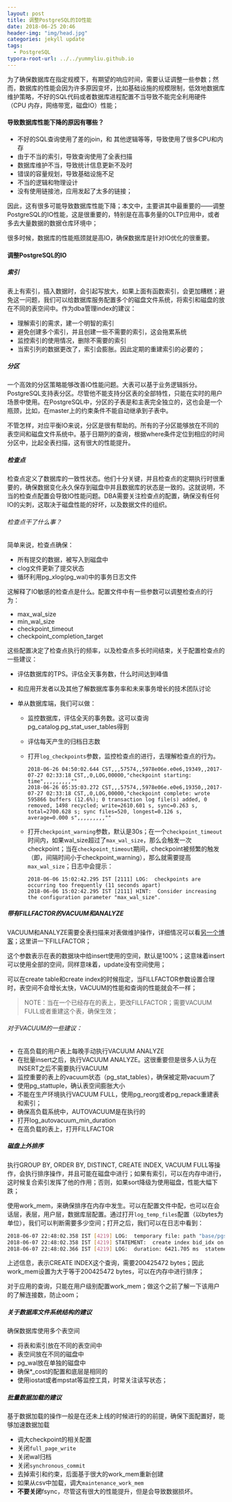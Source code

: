```yaml
---
layout: post
title: 调整PostgreSQL的IO性能
date: 2018-06-25 20:46
header-img: "img/head.jpg"
categories: jekyll update
tags:
  - PostgreSQL
typora-root-url: ../../yummyliu.github.io
---
```


为了确保数据库在指定规模下，有期望的响应时间，需要认证调整一些参数；然而，数据库的性能会因为许多原因变坏，比如基础设施的规模限制，低效地数据库维护策略，不好的SQL代码或者数据库进程配置不当导致不能完全利用硬件（CPU 内存，网络带宽，磁盘IO）性能；

#### 导致数据库性能下降的原因有哪些？

+ 不好的SQL查询使用了差的join，和 其他逻辑等等，导致使用了很多CPU和内存
+ 由于不当的索引，导致查询使用了全表扫描
+ 数据库维护不当，导致统计信息更新不及时
+ 错误的容量规划，导致基础设施不足
+ 不当的逻辑和物理设计
+ 没有使用链接池，应用发起了太多的链接；

因此，这有很多可能导致数据库性能下降；本文中，主要讲其中最重要的——调整PostgreSQL的IO性能，这是很重要的，特别是在高事务量的OLTP应用中，或者多去大量数据的数据仓库环境中；

​	很多时候，数据库的性能瓶颈就是高IO，确保数据库是针对IO优化的很重要。      

#### 调整PostgreSQL的IO

##### 索引

表上有索引，插入数据时，会引起写放大，如果上面有函数索引，会更加糟糕；避免这一问题，我们可以给数据库服务配置多个的磁盘文件系统，将索引和磁盘的放在不同的表空间中。作为dba管理index的建议：

+ 理解索引的需求，建一个明智的索引
+ 避免创建多个索引，并且创建一些不需要的索引，这会拖累系统
+ 监控索引的使用情况，删除不需要的索引
+ 当索引列的数据更改了，索引会膨胀。因此定期的重建索引的必要的；

##### 分区

一个高效的分区策略能够改善IO性能问题。大表可以基于业务逻辑拆分。PostgreSQL支持表分区。尽管他不能支持分区表的全部特性，只能在实时的用户场景中使用。在PostgreSQL中，分区的子表是和主表完全独立的，这也会是一个瓶颈，比如，在master上的约束条件不能自动继承到子表中。

不管怎样，对应平衡IO来说，分区是很有帮助的。所有的子分区能够放在不同的表空间和磁盘文件系统中。基于日期列的查询，根据where条件定位到相应的时间分区中，比起全表扫描，这有很大的性能提升。

##### 检查点

检查点定义了数据库的一致性状态。他们十分关键，并且检查点的定期执行时很重要的，确保数据变化永久保存到磁盘中并且数据库的状态是一致的。这就说明，不当的检查点配置会导致IO性能问题。DBA需要关注检查点的配置，确保没有任何IO的尖刺，这取决于磁盘性能的好坏，以及数据文件的组织。

###### 检查点干了什么事？

简单来说，检查点确保：

+ 所有提交的数据，被写入到磁盘中
+ clog文件更新了提交状态
+ 循环利用pg_xlog(pg_wal)中的事务日志文件

这解释了IO敏感的检查点是什么。配置文件中有一些参数可以调整检查点的行为：

+ max_wal_size
+ min_wal_size
+ checkpoint_timeout
+ checkpoint_completion_target

这些配置决定了检查点执行的频率，以及检查点多长时间结束，关于配置检查点的一些建议：

+ 评估数据库的TPS。评估全天事务数，什么时间达到峰值

+ 和应用开发者以及其他了解数据库事务率和未来事务增长的技术团队讨论

+ 单从数据库端，我们可以做：

  + 监控数据库，评估全天的事务数。这可以查询pg_catalog.pg_stat_user_tables得到

  + 评估每天产生的归档日志数

  + 打开`log_checkpoints`参数，监控检查点的进行，去理解检查点的行为。

    ```
    2018-06-26 04:50:02.644 CST,,,57574,,5978e06e.e0e6,19349,,2017-07-27 02:33:18 CST,,0,LOG,00000,"checkpoint starting: time",,,,,,,,,""
    2018-06-26 05:35:03.272 CST,,,57574,,5978e06e.e0e6,19350,,2017-07-27 02:33:18 CST,,0,LOG,00000,"checkpoint complete: wrote 595866 buffers (12.6%); 0 transaction log file(s) added, 0 removed, 1498 recycled; write=2610.601 s, sync=0.263 s, total=2700.628 s; sync files=520, longest=0.126 s, average=0.000 s",,,,,,,,,""
    ```

  + 打开`checkpoint_warning`参数，默认是30s；在一个`checkpoint_timeout`时间内，如果wal_size超过了`max_wal_size`，那么会触发一次checkpoint；当在`checkpoint_timeout`期间，checkpoint被频繁的触发（即，间隔时间小于checkpoint_warning），那么就需要提高`max_wal_size`；日志中会提示：

    ```
    2018-06-06 15:02:42.295 IST [2111] LOG:  checkpoints are occurring too frequently (11 seconds apart)
    2018-06-06 15:02:42.295 IST [2111] HINT:  Consider increasing the configuration parameter "max_wal_size".
    ```

##### 带有FILLFACTOR的VACUUM和ANALYZE

VACUUM和ANALYZE需要全表扫描来对表做维护操作，详细情况可以看[另一个博客](http://yummyliu.github.io/jekyll/update/2018/03/30/autovacuum/)；这里讲一下FILLFACTOR；

这个参数表示在表的数据块中给insert使用的空间，默认是100%；这意味着insert可以使用全部的空间，同样意味着，update没有空间使用；

可以在create table和create index的时候指定，当FILLFACTOR参数设置合理时，表空间不会增长太快，VACUUM的性能和查询的性能就会不一样；

> NOTE：当在一个已经存在的表上，更改FILLFACTOR；需要VACUUM FULL或者重建这个表，确保生效；

###### 对于VACUUM的一些建议：

+ 在高负载的用户表上每晚手动执行VACUUM ANALYZE
+ 在批量insert之后，执行VACUUM ANALYZE。这很重要但是很多人认为在INSERT之后不需要执行VACUUM
+ 监控重要的表上的vacuum状态（pg_stat_tables），确保被定期vacuum了
+ 使用pg_stattuple，确认表空间膨胀大小
+ 不能在生产环境执行VACUUM FULL，使用pg_reorg或者pg_repack重建表和索引；
+ 确保高负载系统中，AUTOVACUUM是在执行的
+ 打开log_autovacuum_min_duration
+ 在高负载的表上，打开FILLFACTOR

##### 磁盘上外排序

执行GROUP BY, ORDER BY, DISTINCT, CREATE INDEX, VACUUM FULL等操作，会执行排序操作，并且可能在磁盘中进行；如果有索引，可以在内存中进行，这时候复合索引发挥了他的作用；否则，如果sort降级为使用磁盘，性能大幅下跌；

使用work_mem，来确保排序在内存中发生。可以在配置文件中配，也可以在会话层，表层，用户层，数据库层配置。通过打开`log_temp_files`配置（以bytes为单位），我们可以判断需要多少空间；打开之后，我们可以在日志中看到：

```bash
2018-06-07 22:48:02.358 IST [4219] LOG:  temporary file: path "base/pgsql_tmp/pgsql_tmp4219.0", size 200425472
2018-06-07 22:48:02.358 IST [4219] STATEMENT:  create index bid_idx on pgbench_accounts(bid);
2018-06-07 22:48:02.366 IST [4219] LOG:  duration: 6421.705 ms  statement: create index bid_idx on pgbench_accounts(bid);
```

上述信息，表示CREATE INDEX这个查询，需要200425472 bytes；因此work_mem设置为大于等于200425472 bytes，可以在内存中进行排序；

对于应用的查询，只能在用户级别配置work_mem；做这个之前了解一下该用户的了解连接数，防止oom；

##### 关于数据库文件系统结构的建议

确保数据库使用多个表空间

+ 将表和索引放在不同的表空间中
+ 表空间放在不同的磁盘中
+ pg_wal放在单独的磁盘中
+ 确保*_cost的配置和底层是相同的
+ 使用iostat或者mpstat等监控工具，时常关注读写状态；

##### 批量数据加载的建议

基于数据加载的操作一般是在还未上线的时候进行的的前提，确保下面配置好，能够加速数据加载

+ 调大checkpoint的相关配置
+ 关闭`full_page_write`
+ 关闭wal归档
+ 关闭`synchronous_commit`
+ 去掉索引和约束，后面基于很大的work_mem重新创建
+ 如果从csv中加载，调大`maintenance_work_mem`
+ **不要关闭**fsync，尽管这有很大的性能提升，但是会导致数据损坏。













 

